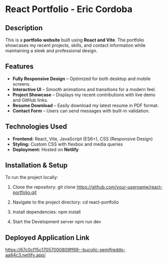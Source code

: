 # React Portfolio - Eric Cordoba

## Description

This is a **portfolio website** built using **React and Vite**. The portfolio showcases my recent projects, skills, and contact information while maintaining a sleek and professional design.

## Features

-  **Fully Responsive Design** – Optimized for both desktop and mobile screens.
-  **Interactive UI** – Smooth animations and transitions for a modern feel.
-  **Project Showcase** – Displays my recent contributions with live demo and GitHub links.
-  **Resume Download** – Easily download my latest resume in PDF format.
-  **Contact Form** – Users can send messages with built-in validation.

## Technologies Used

- **Frontend:** React, Vite, JavaScript (ES6+), CSS (Responsive Design)
- **Styling:** Custom CSS with flexbox and media queries
- **Deployment:** Hosted on **Netlify**

## Installation & Setup

To run the project locally:

1. Clone the repository:
   git clone https://github.com/your-username/react-portfolio.git

2. Navigate to the project directory:
   cd react-portfolio

3. Install dependencies:
   npm install

4. Start the Development server
   npm run dev

## Deployed Application Link
   https://67c0cf15c17057000809ff69--bucolic-semifreddo-aa84c3.netlify.app/